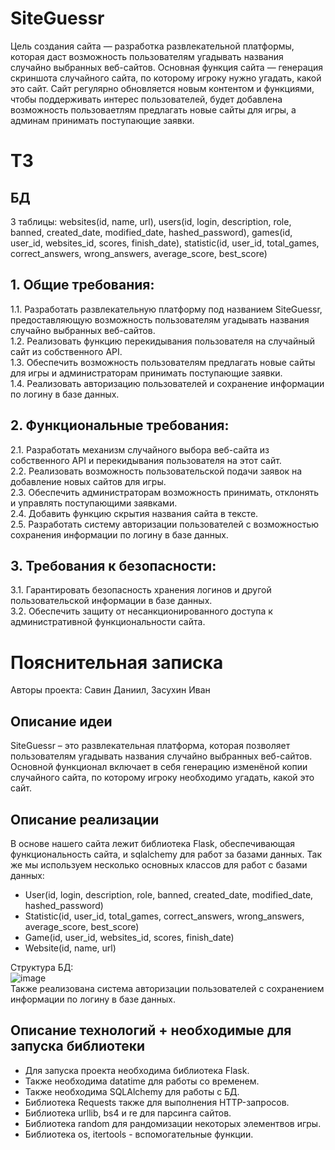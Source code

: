 # SiteGuessr
Цель создания сайта — разработка развлекательной платформы, которая даст возможность пользователям угадывать названия случайно выбранных веб-сайтов. Основная функция сайта — генерация скриншота случайного сайта, по которому игроку нужно угадать, какой это сайт. Сайт регулярно обновляется новым контентом и функциями, чтобы поддерживать интерес пользователей, будет добавлена возможность пользоваетлям предлагать новые сайты для игры, а админам принимать поступающие заявки.

# ТЗ
## БД
3 таблицы: websites(id, name, url), users(id, login, description, role, banned, created_date, modified_date, hashed_password), games(id, user_id, websites_id, scores, finish_date), statistic(id, user_id, total_games, correct_answers, wrong_answers, average_score, best_score)
## 1. Общие требования:
1.1. Разработать развлекательную платформу под названием SiteGuessr, предоставляющую возможность пользователям угадывать названия случайно выбранных веб-сайтов.  
1.2. Реализовать функцию перекидывания пользователя на случайный сайт из собственного API.  
1.3. Обеспечить возможность пользователям предлагать новые сайты для игры и администраторам принимать поступающие заявки.  
1.4. Реализовать авторизацию пользователей и сохранение информации по логину в базе данных.  

## 2. Функциональные требования:
2.1. Разработать механизм случайного выбора веб-сайта из собственного API и перекидывания пользователя на этот сайт.  
2.2. Реализовать возможность пользовательской подачи заявок на добавление новых сайтов для игры.  
2.3. Обеспечить администраторам возможность принимать, отклонять и управлять поступающими заявками.  
2.4. Добавить функцию скрытия названия сайта в тексте.  
2.5. Разработать систему авторизации пользователей с возможностью сохранения информации по логину в базе данных.  

## 3. Требования к безопасности:
3.1. Гарантировать безопасность хранения логинов и другой пользовательской информации в базе данных.  
3.2. Обеспечить защиту от несанкционированного доступа к административной функциональности сайта.
# Пояснительная записка
Авторы проекта: Савин Даниил, Засухин Иван
## Описание идеи
SiteGuessr – это развлекательная платформа, которая позволяет пользователям угадывать названия случайно выбранных веб-сайтов. Основной функционал включает в себя генерацию изменёной копии случайного сайта, по которому игроку необходимо угадать, какой это сайт.

## Описание реализации
В основе нашего сайта лежит библиотека Flask, обеспечивающая функциональность сайта, и sqlalchemy для работ за базами данных. Так же мы используем несколько основных классов для работ с базами данных:
- User(id, login, description, role, banned, created_date, modified_date, hashed_password)
- Statistic(id, user_id, total_games, correct_answers, wrong_answers, average_score, best_score)
- Game(id, user_id, websites_id, scores, finish_date)
- Website(id, name, url)
  
Cтруктура БД:      
![image](https://github.com/IvanZasukhin/SiteGuessr/assets/120732767/a5b4ef3e-5c75-4e4e-bef4-a5feb05f651a)  
Также реализована система авторизации пользователей с сохранением информации по логину в базе данных.

## Описание технологий + необходимые для запуска библиотеки
- Для запуска проекта необходима библиотека Flask.
- Также необходима datatime для работы со временем.
- Также необходима SQLAlchemy для работы с БД.
- Библиотека Requests также для выполнения HTTP-запросов.
- Библиотека urllib, bs4 и re для парсинга сайтов.
- Библиотека random для рандомизации некоторых элементвов игры.
- Библиотека os, itertools - вспомогательные функции.
